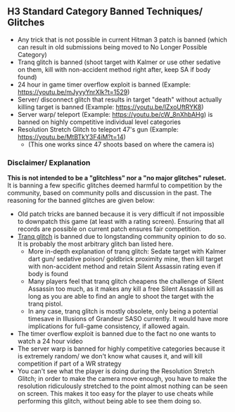## H3 Standard Category Banned Techniques/ Glitches
* Any trick that is not possible in current Hitman 3 patch is banned (which can result in old submissions being moved to No Longer Possible Category)
* Tranq glitch is banned (shoot target with Kalmer or use other sedative on them, kill with non-accident method right after, keep SA if body found)
* 24 hour in game timer overflow exploit is banned (Example: https://youtu.be/mJyyyYnrXlk?t=1529)
* Server/ disconnect glitch that results in target "death" without actually killing target is banned (Example: https://youtu.be/IZxoUftRYK8)
* Server warp/ teleport (Example: https://youtu.be/cW_8nXhbAHg) is banned on highly competitive individual level categories
* Resolution Stretch Glitch to teleport 47's gun (Example: https://youtu.be/MtBTkY3F4iM?t=14)
  * (This one works since 47 shoots based on where the camera is)

### Disclaimer/ Explanation
**This is not intended to be a "glitchless" nor a "no major glitches" ruleset.** It is banning a few specific glitches deemed harmful to competition by the community, based on community polls and discussion in the past. The reasoning for the banned glitches are given below:
* Old patch tricks are banned because it is very difficult if not impossible to downpatch this game (at least with a rating screen). Ensuring that all records are possible on current patch ensures fair competition.
* [Tranq glitch](https://youtu.be/KFrqJAM6vqI?t=8) is banned due to longstanding community opinion to do so. It is probably the most arbitrary glitch ban listed here.
  *  More in-depth explanation of tranq glitch: Sedate target with Kalmer dart gun/ sedative poison/ goldbrick proximity mine, then kill target with non-accident method and retain Silent Assassin rating even if body is found
  * Many players feel that tranq glitch cheapens the challenge of Silent Assassin too much, as it makes any kill a free Silent Assassin kill as long as you are able to find an angle to shoot the target with the tranq pistol.
  * In any case, tranq glitch is mostly obsolete, only being a potential timesave in Illusions of Grandeur SASO currently. It would have more implications for full-game consistency, if allowed again.
* The timer overflow exploit is banned due to the fact no one wants to watch a 24 hour video
* The server warp is banned for highly competitive categories because it is extremely random/ we don't know what causes it, and will kill competition if part of a WR strategy
* You can't see what the player is doing during the Resolution Stretch Glitch; in order to make the camera move enough, you have to make the resolution ridiculously stretched to the point almost nothing can be seen on screen. This makes it too easy for the player to use cheats while performing this glitch, without being able to see them doing so.
